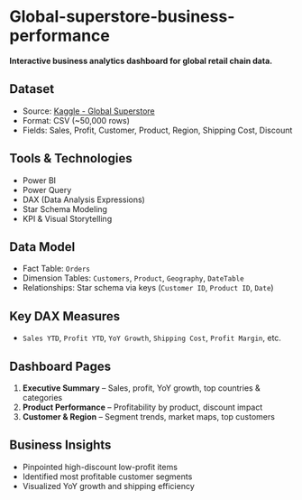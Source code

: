 # Global-superstore-business-performance

 **Interactive business analytics dashboard for global retail chain data.**

## Dataset
- Source: [Kaggle - Global Superstore](https://www.kaggle.com/)
- Format: CSV (~50,000 rows)
- Fields: Sales, Profit, Customer, Product, Region, Shipping Cost, Discount

## Tools & Technologies
- Power BI
- Power Query
- DAX (Data Analysis Expressions)
- Star Schema Modeling
- KPI & Visual Storytelling

## Data Model
- Fact Table: `Orders`
- Dimension Tables: `Customers`, `Product`, `Geography`, `DateTable`
- Relationships: Star schema via keys (`Customer ID`, `Product ID`, `Date`)

## Key DAX Measures
- `Sales YTD`, `Profit YTD`, `YoY Growth`, `Shipping Cost`, `Profit Margin`, etc.

## Dashboard Pages
1. **Executive Summary** – Sales, profit, YoY growth, top countries & categories
2. **Product Performance** – Profitability by product, discount impact
3. **Customer & Region** – Segment trends, market maps, top customers

## Business Insights
- Pinpointed high-discount low-profit items
- Identified most profitable customer segments
- Visualized YoY growth and shipping efficiency


